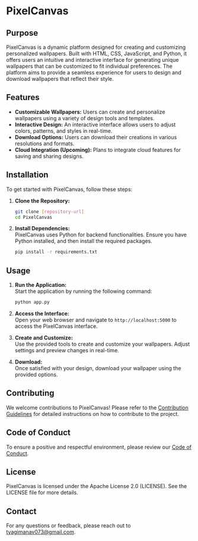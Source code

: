 # PixelCanvas

## Purpose

PixelCanvas is a dynamic platform designed for creating and customizing personalized wallpapers. Built with HTML, CSS, JavaScript, and Python, it offers users an intuitive and interactive interface for generating unique wallpapers that can be customized to fit individual preferences. The platform aims to provide a seamless experience for users to design and download wallpapers that reflect their style.

## Features

- **Customizable Wallpapers:** Users can create and personalize wallpapers using a variety of design tools and templates.
- **Interactive Design:** An interactive interface allows users to adjust colors, patterns, and styles in real-time.
- **Download Options:** Users can download their creations in various resolutions and formats.
- **Cloud Integration (Upcoming):** Plans to integrate cloud features for saving and sharing designs.

## Installation

To get started with PixelCanvas, follow these steps:

1. **Clone the Repository:**

    ```bash
    git clone [repository-url]
    cd PixelCanvas
    ```

2. **Install Dependencies:**  
   PixelCanvas uses Python for backend functionalities. Ensure you have Python installed, and then install the required packages.

    ```bash
    pip install -r requirements.txt
    ```

## Usage

1. **Run the Application:**  
   Start the application by running the following command:

    ```bash
    python app.py
    ```

2. **Access the Interface:**  
   Open your web browser and navigate to `http://localhost:5000` to access the PixelCanvas interface.

3. **Create and Customize:**  
   Use the provided tools to create and customize your wallpapers. Adjust settings and preview changes in real-time.

4. **Download:**  
   Once satisfied with your design, download your wallpaper using the provided options.

## Contributing

We welcome contributions to PixelCanvas! Please refer to the [Contribution Guidelines](CONTRIBUTING.md) for detailed instructions on how to contribute to the project.

## Code of Conduct

To ensure a positive and respectful environment, please review our [Code of Conduct](CODE_OF_CONDUCT.md).

## License

PixelCanvas is licensed under the Apache License 2.0 (LICENSE). See the LICENSE file for more details.

## Contact

For any questions or feedback, please reach out to tyagimanav073@gmail.com.


